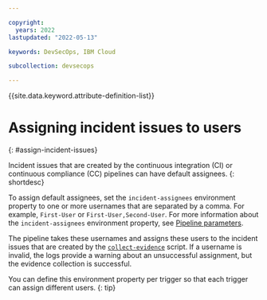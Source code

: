 ```yaml
---

copyright:
  years: 2022
lastupdated: "2022-05-13"

keywords: DevSecOps, IBM Cloud

subcollection: devsecops

---
```


{{site.data.keyword.attribute-definition-list}}

# Assigning incident issues to users
{: #assign-incident-issues}

Incident issues that are created by the continuous integration (CI) or continuous compliance (CC) pipelines can have default assignees.
{: shortdesc}

To assign default assignees, set the `incident-assignees` environment property to one or more usernames that are separated by a comma. For example, `First-User` or `First-User,Second-User`. For more information about the `incident-assignees` environment property, see [Pipeline parameters](/docs/devsecops?topic=devsecops-cd-devsecops-pipeline-parm).

The pipeline takes these usernames and assigns these users to the incident issues that are created by the [`collect-evidence`](/docs/devsecops?topic=devsecops-devsecops-collect-evidence) script. If a username is invalid, the logs provide a warning about an unsuccessful assignment, but the evidence collection is successful.

You can define this environment property per trigger so that each trigger can assign different users.
{: tip}
